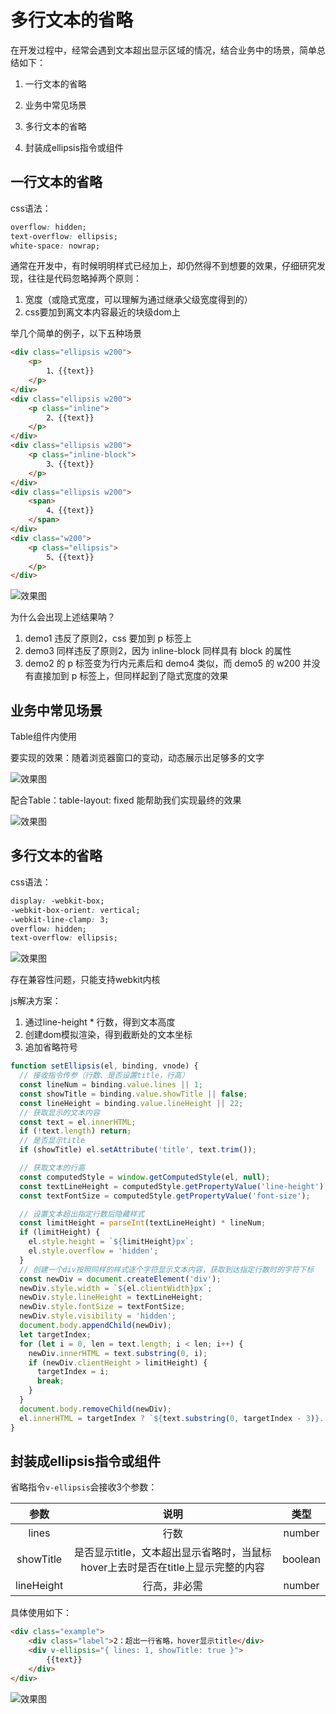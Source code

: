 # 多行文本的省略
在开发过程中，经常会遇到文本超出显示区域的情况，结合业务中的场景，简单总结如下：
1. 一行文本的省略
2. 业务中常见场景

3. 多行文本的省略
4. 封装成ellipsis指令或组件
## 一行文本的省略

css语法：
```css
overflow: hidden;
text-overflow: ellipsis;
white-space: nowrap;
```

通常在开发中，有时候明明样式已经加上，却仍然得不到想要的效果，仔细研究发现，往往是代码忽略掉两个原则：
1. 宽度（或隐式宽度，可以理解为通过继承父级宽度得到的）
2. css要加到离文本内容最近的块级dom上

举几个简单的例子，以下五种场景
```html
<div class="ellipsis w200">
    <p>
        1、{{text}}
    </p>
</div>
<div class="ellipsis w200">
    <p class="inline">
        2、{{text}}
    </p>
</div>
<div class="ellipsis w200">
    <p class="inline-block">
        3、{{text}}
    </p>
</div>
<div class="ellipsis w200">
    <span>
        4、{{text}}
    </span>
</div>
<div class="w200">
    <p class="ellipsis">
        5、{{text}}
    </p>
</div>
```
![效果图](//img10.360buyimg.com/img/jfs/t1/169917/11/25205/948079/619f002cE63ede877/952f1601e8d4213e.jpg)

为什么会出现上述结果呐？
1. demo1 违反了原则2，css 要加到 p 标签上
2. demo3 同样违反了原则2，因为 inline-block 同样具有 block 的属性
3. demo2 的 p 标签变为行内元素后和 demo4 类似，而 demo5 的 w200 并没有直接加到 p 标签上，但同样起到了隐式宽度的效果

## 业务中常见场景
Table组件内使用

要实现的效果：随着浏览器窗口的变动，动态展示出足够多的文字

![效果图](//img10.360buyimg.com/img/jfs/t1/170194/14/26389/504298/619f086fE9df44175/ea5e646c7e77b6fc.gif)

配合Table：table-layout: fixed 能帮助我们实现最终的效果

![效果图](//img10.360buyimg.com/img/jfs/t1/212214/14/5640/483993/619f0cb7Ed788b7ea/f1f8026906b56e6d.jpg)

## 多行文本的省略

css语法：
```css
display: -webkit-box;
-webkit-box-orient: vertical;
-webkit-line-clamp: 3;
overflow: hidden;
text-overflow: ellipsis;
```
![效果图](//img10.360buyimg.com/img/jfs/t1/197832/20/18452/405474/619f0e89E31ac34bb/47de10dd32c60307.gif)

存在兼容性问题，只能支持webkit内核

js解决方案：
1. 通过line-height * 行数，得到文本高度
2. 创建dom模拟渲染，得到截断处的文本坐标
3. 追加省略符号

```js
function setEllipsis(el, binding, vnode) {
  // 接收指令传参（行数、是否设置title，行高）
  const lineNum = binding.value.lines || 1;
  const showTitle = binding.value.showTitle || false;
  const lineHeight = binding.value.lineHeight || 22;
  // 获取显示的文本内容
  const text = el.innerHTML;
  if (!text.length) return;
  // 是否显示title
  if (showTitle) el.setAttribute('title', text.trim());

  // 获取文本的行高
  const computedStyle = window.getComputedStyle(el, null);
  const textLineHeight = computedStyle.getPropertyValue('line-height') || lineHeight;
  const textFontSize = computedStyle.getPropertyValue('font-size');

  // 设置文本超出指定行数后隐藏样式
  const limitHeight = parseInt(textLineHeight) * lineNum;
  if (limitHeight) {
    el.style.height = `${limitHeight}px`;
    el.style.overflow = 'hidden';
  }
  // 创建一个div按照同样的样式逐个字符显示文本内容，获取到达指定行数时的字符下标
  const newDiv = document.createElement('div');
  newDiv.style.width = `${el.clientWidth}px`;
  newDiv.style.lineHeight = textLineHeight;
  newDiv.style.fontSize = textFontSize;
  newDiv.style.visibility = 'hidden';
  document.body.appendChild(newDiv);
  let targetIndex;
  for (let i = 0, len = text.length; i < len; i++) {
    newDiv.innerHTML = text.substring(0, i);
    if (newDiv.clientHeight > limitHeight) {
      targetIndex = i;
      break;
    }
  }
  document.body.removeChild(newDiv);
  el.innerHTML = targetIndex ? `${text.substring(0, targetIndex - 3)}...` : text;
}
```
## 封装成ellipsis指令或组件

省略指令`v-ellipsis`会接收3个参数：

| 参数      | 说明            | 类型
|:--------:| :-------------:|:-------------:|
| lines     | 行数 | number
|showTitle | 是否显示title，文本超出显示省略时，当鼠标hover上去时是否在title上显示完整的内容 | boolean
|lineHeight | 行高，非必需 | number

具体使用如下：

```html
<div class="example">
    <div class="label">2：超出一行省略，hover显示title</div>
    <div v-ellipsis="{ lines: 1, showTitle: true }">
        {{text}}
    </div>
</div>
```

![效果图](//img10.360buyimg.com/img/jfs/t1/214830/20/5653/1291615/619f26d8E2f41dae2/c2526f50ab9a047e.gif)